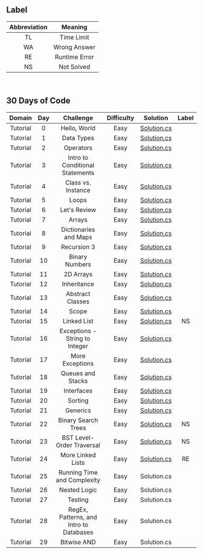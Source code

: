## Label ##
|Abbreviation|Meaning|
|:----------:|:-----:|
|TL|Time Limit|
|WA|Wrong Answer|
|RE|Runtime Error|
|NS|Not Solved|

<br/>

## 30 Days of Code ##

|Domain|Day|Challenge|Difficulty|Solution|Label|
|:----:|:-:|:-------:|:--------:|:------:|:---:|
|Tutorial|0|Hello, World|Easy|[Solution.cs](https://github.com/DaeunSim/coding-practice/blob/master/HackerRank/30%20Days%20of%20Code/Day%2000%20Hello%2C%20World/Solution.cs)|
|Tutorial|1|Data Types|Easy|[Solution.cs](https://github.com/DaeunSim/coding-practice/blob/master/HackerRank/30%20Days%20of%20Code/Day%2001%20Data%20Types/Solution.cs)|
|Tutorial|2|Operators|Easy|[Solution.cs](https://github.com/DaeunSim/coding-practice/blob/master/HackerRank/30%20Days%20of%20Code/Day%2002%20Operators/Solution.cs)|
|Tutorial|3|Intro to Conditional Statements|Easy|[Solution.cs](https://github.com/DaeunSim/coding-practice/blob/master/HackerRank/30%20Days%20of%20Code/Day%2003%20Conditional%20Statements/Solution.cs)|
|Tutorial|4|Class vs. Instance|Easy|[Solution.cs](https://github.com/DaeunSim/coding-practice/blob/master/HackerRank/30%20Days%20of%20Code/Day%2004%20Class%20vs.%20Instance/Solution.cs)|
|Tutorial|5|Loops|Easy|[Solution.cs](https://github.com/DaeunSim/coding-practice/blob/master/HackerRank/30%20Days%20of%20Code/Day%2005%20Loops/Solution.cs)|
|Tutorial|6|Let's Review|Easy|[Solution.cs](https://github.com/DaeunSim/coding-practice/blob/master/HackerRank/30%20Days%20of%20Code/Day%2006%20Let's%20Review/Solution.cs)|
|Tutorial|7|Arrays|Easy|[Solution.cs](https://github.com/DaeunSim/coding-practice/blob/master/HackerRank/30%20Days%20of%20Code/Day%2007%20Arrays/Solution.cs)|
|Tutorial|8|Dictionaries and Maps|Easy|[Solution.cs](https://github.com/DaeunSim/coding-practice/blob/master/HackerRank/30%20Days%20of%20Code/Day%2008%20Dictionaries%20and%20Maps/Solution.cs)|
|Tutorial|9|Recursion 3|Easy|[Solution.cs](https://github.com/DaeunSim/coding-practice/blob/master/HackerRank/30%20Days%20of%20Code/Day%2009%20Recursion%203/Solution.cs)|
|Tutorial|10|Binary Numbers|Easy|[Solution.cs](https://github.com/DaeunSim/coding-practice/blob/master/HackerRank/30%20Days%20of%20Code/Day%2010%20Binary%20Numbers/Solution.cs)|
|Tutorial|11|2D Arrays|Easy|[Solution.cs](https://github.com/DaeunSim/coding-practice/blob/master/HackerRank/30%20Days%20of%20Code/Day%2011%202D%20Arrays/Solution.cs)|
|Tutorial|12|Inheritance|Easy|[Solution.cs](https://github.com/DaeunSim/coding-practice/blob/master/HackerRank/30%20Days%20of%20Code/Day%2012%20Inheritance/Solution.cs)|
|Tutorial|13|Abstract Classes|Easy|[Solution.cs](https://github.com/DaeunSim/coding-practice/blob/master/HackerRank/30%20Days%20of%20Code/Day%2013%20Abstract%20Classes/Solution.cs)|
|Tutorial|14|Scope|Easy|[Solution.cs](https://github.com/DaeunSim/coding-practice/blob/master/HackerRank/30%20Days%20of%20Code/Day%2014%20Scope/Solution.cs)|
|Tutorial|15|Linked List|Easy|[Solution.cs](https://github.com/DaeunSim/coding-practice/blob/master/HackerRank/30%20Days%20of%20Code/Day%2015%20Linked%20List/Solution.cs)|NS|
|Tutorial|16|Exceptions - String to Integer|Easy|[Solution.cs](https://github.com/DaeunSim/coding-practice/blob/master/HackerRank/30%20Days%20of%20Code/Day%2016%20Exceptions/Solution.cs)|
|Tutorial|17|More Exceptions|Easy|[Solution.cs](https://github.com/DaeunSim/coding-practice/blob/master/HackerRank/30%20Days%20of%20Code/Day%2017%20More%20Exceptions/Solution.cs)|
|Tutorial|18|Queues and Stacks|Easy|[Solution.cs](https://github.com/DaeunSim/coding-practice/blob/master/HackerRank/30%20Days%20of%20Code/Day%2018%20Queues%20and%20Stacks/Solution.cs)|
|Tutorial|19|Interfaces|Easy|[Solution.cs](https://github.com/DaeunSim/coding-practice/blob/master/HackerRank/30%20Days%20of%20Code/Day%2019%20Interfaces/Solution.cs)|
|Tutorial|20|Sorting|Easy|[Solution.cs](https://github.com/DaeunSim/coding-practice/blob/master/HackerRank/30%20Days%20of%20Code/Day%2020%20Sorting/Solution.cs)|
|Tutorial|21|Generics|Easy|[Solution.cs](https://github.com/DaeunSim/coding-practice/blob/master/HackerRank/30%20Days%20of%20Code/Day%2021%20Generics/Solution.cs)|
|Tutorial|22|Binary Search Trees|Easy|[Solution.cs](https://github.com/DaeunSim/coding-practice/blob/master/HackerRank/30%20Days%20of%20Code/Day%2022%20Binary%20Search%20Trees/Solution.cs)|NS|
|Tutorial|23|BST Level-Order Traversal|Easy|[Solution.cs](https://github.com/DaeunSim/coding-practice/blob/master/HackerRank/30%20Days%20of%20Code/Day%2023%20BST%20Level-Order%20Traversal/Solution.cs)|NS|
|Tutorial|24|More Linked Lists|Easy|[Solution.cs](https://github.com/DaeunSim/coding-practice/blob/master/HackerRank/30%20Days%20of%20Code/Day%2024%20More%20Linked%20Lists/Solution.cs)|RE|
|Tutorial|25|Running Time and Complexity|Easy|Solution.cs|
|Tutorial|26|Nested Logic|Easy|Solution.cs|
|Tutorial|27|Testing|Easy|Solution.cs|
|Tutorial|28|RegEx, Patterns, and Intro to Databases|Easy|Solution.cs|
|Tutorial|29|Bitwise AND|Easy|Solution.cs|
